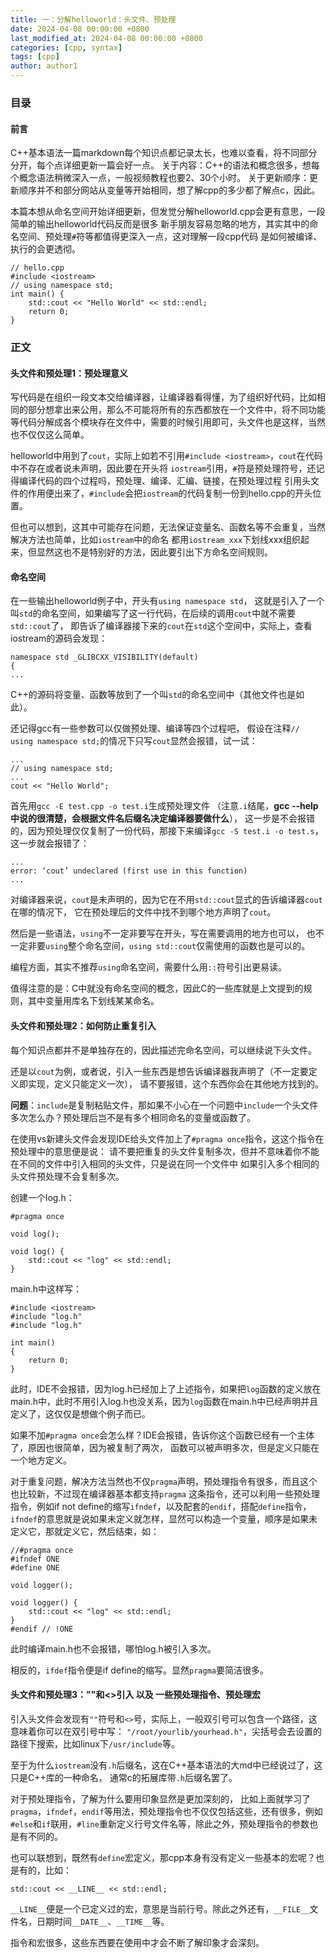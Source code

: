 ```yaml
---
title: 一：分解helloworld：头文件、预处理
date: 2024-04-08 00:00:00 +0800
last_modified_at: 2024-04-08 00:00:00 +0800
categories: [cpp, syntax]
tags: [cpp]
author: author1
---
```


### 目录

#### 前言

C++基本语法一篇markdown每个知识点都记录太长，也难以查看，将不同部分分开，每个点详细更新一篇会好一点。
关于内容：C++的语法和概念很多，想每个概念语法稍微深入一点，一般视频教程也要2、30个小时。
关于更新顺序：更新顺序并不和部分网站从变量等开始相同，想了解cpp的多少都了解点c，因此。

本篇本想从命名空间开始详细更新，但发觉分解helloworld.cpp会更有意思，一段简单的输出helloworld代码反而是很多
新手朋友容易忽略的地方，其实其中的命名空间、预处理`#`符等都值得更深入一点，这对理解一段cpp代码
是如何被编译、执行的会更透彻。

```
// hello.cpp
#include <iostream>
// using namespace std;
int main() {
	std::cout << "Hello World" << std::endl;
	return 0;
}
```

### 正文

#### 头文件和预处理1：预处理意义

写代码是在组织一段文本交给编译器，让编译器看得懂，为了组织好代码，比如相同的部分想拿出来公用，那么不可能将所有的东西都放在一个文件中，将不同功能等代码分解成各个模块存在文件中，需要的时候引用即可，头文件也是这样，当然也不仅仅这么简单。

helloworld中用到了`cout`，实际上如若不引用`#include <iostream>`，`cout`在代码中不存在或者说未声明，因此要在开头将
`iostream`引用，`#`符是预处理符号，还记得编译代码的四个过程吗，预处理、编译、汇编、链接，在预处理过程
引用头文件的作用便出来了，`#include`会把`iostream`的代码复制一份到hello.cpp的开头位置。

但也可以想到，这其中可能存在问题，无法保证变量名、函数名等不会重复，当然解决方法也简单，比如`iostream`中的命名
都用`iostream_xxx`下划线xxx组织起来，但显然这也不是特别好的方法，因此要引出下方命名空间规则。

#### 命名空间

在一些输出helloworld例子中，开头有`using namespace std`，
这就是引入了一个叫`std`的命名空间，如果编写了这一行代码，在后续的调用`cout`中就不需要`std::cout`了，
即告诉了编译器接下来的`cout`在`std`这个空间中，实际上，查看iostream的源码会发现：
```
namespace std _GLIBCXX_VISIBILITY(default)
{
...
```

C++的源码将变量、函数等放到了一个叫`std`的命名空间中（其他文件也是如此）。

还记得gcc有一些参数可以仅做预处理、编译等四个过程吧，
假设在注释`// using namespace std;`的情况下只写`cout`显然会报错，试一试：
```
...
// using namespace std;
...
cout << "Hello World";
```

首先用`gcc -E test.cpp -o test.i`生成预处理文件
（注意`.i`结尾，**gcc --help中说的很清楚，会根据文件名后缀名决定编译器要做什么**），
这一步是不会报错的，因为预处理仅仅复制了一份代码，那接下来编译`gcc -S test.i -o test.s`，
这一步就会报错了：
```
...
error: ‘cout’ undeclared (first use in this function)
...
```

对编译器来说，`cout`是未声明的，因为它在不用`std::cout`显式的告诉编译器`cout`在哪的情况下，
它在预处理后的文件中找不到哪个地方声明了`cout`。

然后是一些语法，`using`不一定非要写在开头，写在需要调用的地方也可以，
也不一定非要`using`整个命名空间，`using std::cout`仅需使用的函数也是可以的。

编程方面，其实不推荐`using`命名空间，需要什么用`::`符号引出更易读。

值得注意的是：C中就没有命名空间的概念，因此C的一些库就是上文提到的规则，其中变量用库名下划线某某命名。

#### 头文件和预处理2：如何防止重复引入

每个知识点都并不是单独存在的，因此描述完命名空间，可以继续说下头文件。

还是以`cout`为例，或者说，引入一些东西是想告诉编译器我声明了（不一定要定义即实现，定义只能定义一次），
请不要报错，这个东西你会在其他地方找到的。

**问题**：`include`是复制粘贴文件，那如果不小心在一个问题中`include`一个头文件多次怎么办？预处理后岂不是有多个相同命名的变量或函数了。

在使用vs新建头文件会发现IDE给头文件加上了`#pragma once`指令，这这个指令在预处理中的意思便是说：
请不要把重复的头文件复制多次，但并不意味着你不能在不同的文件中引入相同的头文件，只是说在同一个文件中
如果引入多个相同的头文件预处理不会复制多次。

创建一个log.h：
```
#pragma once

void log();

void log() {
	std::cout << "log" << std::endl;
}
```

main.h中这样写：
```
#include <iostream>
#include "log.h"
#include "log.h"

int main()
{
	return 0;
}
```

此时，IDE不会报错，因为log.h已经加上了上述指令，如果把`log`函数的定义放在main.h中，此时不用引入log.h也没关系，因为`log`函数在main.h中已经声明并且定义了，这仅仅是想做个例子而已。

如果不加`#pragma once`会怎么样？IDE会报错，告诉你这个函数已经有一个主体了，原因也很简单，因为被复制了两次，
函数可以被声明多次，但是定义只能在一个地方定义。

对于重复问题，解决方法当然也不仅`pragma`声明，预处理指令有很多，而且这个也比较新，不过现在编译器基本都支持`pragma`
这条指令，还可以利用一些预处理指令，例如if not define的缩写`ifndef`，以及配套的`endif`，搭配`define`指令，
`ifndef`的意思就是说如果未定义就怎样，显然可以构造一个变量，顺序是如果未定义它，那就定义它，然后结束，如：
```
//#pragma once
#ifndef ONE
#define ONE

void logger();

void logger() {
	std::cout << "log" << std::endl;
}
#endif // !ONE
```

此时编译main.h也不会报错，哪怕log.h被引入多次。

相反的，`ifdef`指令便是if define的缩写。显然`pragma`要简洁很多。

#### 头文件和预处理3：""和<>引入 以及 一些预处理指令、预处理宏

引入头文件会发现有`""`符号和`<>`号，实际上，一般双引号可以包含一个路径，这意味着你可以在双引号中写：
`"/root/yourlib/yourhead.h"`，尖括号会去设置的路径下搜索，比如linux下`/usr/include`等。

至于为什么`iostream`没有`.h`后缀名，这在C++基本语法的大md中已经说过了，这只是C++库的一种命名，
通常c的拓展库带`.h`后缀名罢了。

对于预处理指令，了解为什么要用印象显然是更加深刻的，
比如上面就学习了`pragma`，`ifndef`，`endif`等用法，预处理指令也不仅仅包括这些，还有很多，例如`#else`和`if`联用，`#line`重新定义行号文件名等，除此之外，预处理指令的参数也是有不同的。

也可以联想到，既然有`define`宏定义，那cpp本身有没有定义一些基本的宏呢？也是有的，比如：
```
std::cout << __LINE__ << std::endl;
```

`__LINE__`便是一个已定义过的宏，意思是当前行号。除此之外还有，`__FILE__`文件名，日期时间`__DATE__`、`__TIME__`等。

指令和宏很多，这些东西要在使用中才会不断了解印象才会深刻。